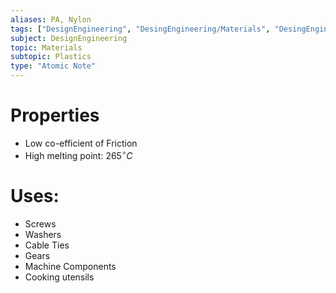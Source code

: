 ```yaml
---
aliases: PA, Nylon
tags: ["DesignEngineering", "DesingEngineering/Materials", "DesingEngineering/Materials/Plastics", "DesingEngineering/Materials/Plastics/Materials"]
subject: DesignEngineering
topic: Materials
subtopic: Plastics
type: "Atomic Note"
---
```


# Properties
 - Low co-efficient of Friction
 - High melting point: $265^{\circ}C$

# Uses:
  - Screws
  - Washers
  - Cable Ties
  - Gears
  - Machine Components
  - Cooking utensils